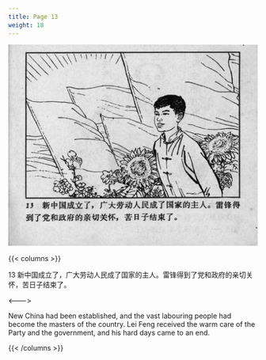 ```yaml
---
title: Page 13
weight: 18
---
```


![leifeng page](./../../images/leifeng/seifert0522_lf_0019_0.jpg)

{{< columns >}}

13 新中国成立了，广大劳动人民成了国家的主人。雷锋得到了党和政府的亲切关怀，苦日子结束了。

<--->

New China had been established, and the vast labouring people had become the masters of the country. Lei Feng received the warm care of the Party and the government, and his hard days came to an end. 

{{< /columns >}}
